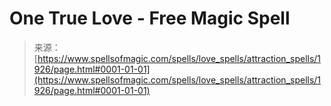 <!--yml

category: 未分类

date: 2024-06-12 18:35:22

-->

# One True Love - Free Magic Spell

> 来源：[https://www.spellsofmagic.com/spells/love_spells/attraction_spells/1926/page.html#0001-01-01](https://www.spellsofmagic.com/spells/love_spells/attraction_spells/1926/page.html#0001-01-01)
